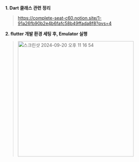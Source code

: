 **1. Dart 클래스 관련 정리**
> https://complete-seat-c60.notion.site/1-91a26fb90b2e4b6fafc58b49ffada8f8?pvs=4

**2. flutter 개발 환경 세팅 후, Emulator 실행**
> <img width="366" alt="스크린샷 2024-09-20 오후 11 16 54" src="https://github.com/user-attachments/assets/d681bb06-814c-4452-ab2d-4673d02f1cb1">
